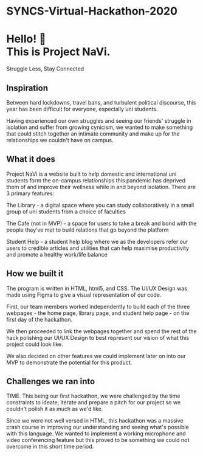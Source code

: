 # SYNCS-Virtual-Hackathon-2020
# Hello! :wave: <br>This is Project NaVi.    
Struggle Less, Stay Connected

## Inspiration
Between hard lockdowns, travel bans, and turbulent political discourse, this year has been difficult for everyone, especially uni students. 

Having experienced our own struggles and seeing our friends' struggle in isolation and suffer from growing cynicism, we wanted to make something that could stitch together an intimate community and make up for the relationships we couldn't have on campus.  
## What it does
Project NaVi is a website built to help domestic and international uni students form the on-campus relationships this pandemic has deprived them of and improve their wellness while in and beyond isolation. There are 3 primary features:

The Library - a digital space where you can study collaboratively in a small group of uni students from a choice of faculties

The Cafe (not in MVP) - a space for users to take a break and bond with the people they’ve met to build relations that go beyond the platform

Student Help - a student help blog where we as the developers refer our users to credible articles and utilities that can help maximise productivity and promote a healthy work/life balance

## How we built it
The program is written in HTML, html5, and CSS. The UI/UX Design was made using Figma to give a visual representation of our code. 

First, our team members worked independently to build each of the three webpages - the home page, library page, and student help page - on the first day of the hackathon. 

We then proceeded to link the webpages together and spend the rest of the hack polishing our UI/UX Design to best represent our vision of what this project could look like.

We also decided on other features we could implement later on into our MVP to demonstrate the potential for this product.   

## Challenges we ran into
TIME. This being our first hackathon, we were challenged by the time constraints to ideate, iterate and prepare a pitch for our project so we couldn't polish it as much as we'd like. 

Since we were not well versed in HTML, this hackathon was a massive crash course in improving our understanding and seeing what's possible with this language. We wanted to implement a working microphone and video conferencing feature but this proved to be something we could not overcome in this short time period.
